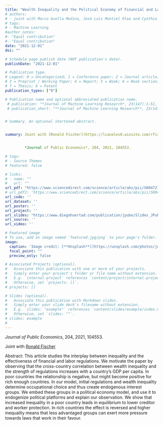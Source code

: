 ```yaml
---
title: "Wealth Inequality and the Political Economy of Financial and Labour Regulations"
# authors:
# - joint with Marco Avella Medina, José Luis Montiel Olea and Cynthia Rush
# tags:
# - Machine Learning
#author_notes:
#- "Equal contribution"
#- "Equal contribution"
date: "2021-12-01"
doi: ""

# Schedule page publish date (NOT publication's date).
publishDate: "2021-12-01"

# Publication type.
# Legend: 0 = Uncategorized; 1 = Conference paper; 2 = Journal article;
# 3 = Preprint / Working Paper; 4 = Report; 5 = Book; 6 = Book section;
# 7 = Thesis; 8 = Patent
publication_types: ["0"]

# Publication name and optional abbreviated publication name.
 # publication: "*Journal of Machine Learning Research*, 23(147):1−51, 2022."
 # publication_short: "**Journal of Machine Learning Research**, 23(147):1−51, 2022."


# Summary. An optional shortened abstract.


summary: Joint with [Ronald Fischer](https://lcanales0.wixsite.com/rfischer)


         *Journal of Public Economics*, 204, 2021, 104553.

# tags:
# - Source Themes
# featured: false

# links:
# - name: ""
#   url: ""
url_pdf: "https://www.sciencedirect.com/science/article/abs/pii/S0047272721001894"
# url_pdf2: 'https://www.sciencedirect.com/science/article/abs/pii/S0047272721001894'
url_code: ''
url_dataset: ''
url_poster: ''
url_project: ''
url_slides: "https://www.diegohuertad.com/publication/jpube/Slides_JPubE.pdf"
url_source: ''
url_video: ''

# Featured image
# To use, add an image named `featured.jpg/png` to your page's folder. 
image:
  caption: 'Image credit: [**Unsplash**](https://unsplash.com/photos/jdD8gXaTZsc)'
  focal_point: ""
  preview_only: false

# Associated Projects (optional).
#   Associate this publication with one or more of your projects.
#   Simply enter your project's folder or file name without extension.
#   E.g. `internal-project` references `content/project/internal-project/index.md`.
#   Otherwise, set `projects: []`.
# projects: []

# Slides (optional).
#   Associate this publication with Markdown slides.
#   Simply enter your slide deck's filename without extension.
#   E.g. `slides: "example"` references `content/slides/example/index.md`.
#   Otherwise, set `slides: ""`.
# slides: example
#
---
```

*Journal of Public Economics*, 204, 2021, 104553.


Joint with  <a href="https://lcanales0.wixsite.com/rfischer"> Ronald Fischer</a> </span></div>


 
Abstract:  This article studies the interplay between inequality and the effectiveness of financial and labor regulations. We motivate the paper by observing that the cross-country correlation between wealth inequality and the strength of regulations increases with a country’s GDP per capita. In poor countries the relationship is negative, but might become positive for rich enough countries. In our model, initial regulations and wealth inequality determine occupational choice and thus create endogenous interest groups. We embed these groups in a political economy model, and use it to endogenize political platforms and explain our observation. We show that increased inequality in a poor country leads in equilibrium to lower creditor and worker protection. In rich countries the effect is reversed and higher inequality means that less advantaged groups can exert more pressure towards laws that work in their favour.
